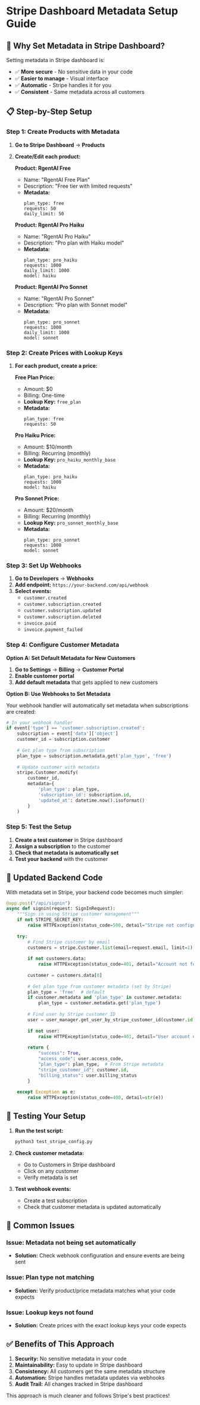 # Stripe Dashboard Metadata Setup Guide

## 🎯 **Why Set Metadata in Stripe Dashboard?**

Setting metadata in Stripe dashboard is:
- ✅ **More secure** - No sensitive data in your code
- ✅ **Easier to manage** - Visual interface
- ✅ **Automatic** - Stripe handles it for you
- ✅ **Consistent** - Same metadata across all customers

## 📋 **Step-by-Step Setup**

### **Step 1: Create Products with Metadata**

1. **Go to Stripe Dashboard** → **Products**
2. **Create/Edit each product:**

   **Product: RgentAI Free**
   - Name: "RgentAI Free Plan"
   - Description: "Free tier with limited requests"
   - **Metadata:**
     ```
     plan_type: free
     requests: 50
     daily_limit: 50
     ```

   **Product: RgentAI Pro Haiku**
   - Name: "RgentAI Pro Haiku"
   - Description: "Pro plan with Haiku model"
   - **Metadata:**
     ```
     plan_type: pro_haiku
     requests: 1000
     daily_limit: 1000
     model: haiku
     ```

   **Product: RgentAI Pro Sonnet**
   - Name: "RgentAI Pro Sonnet"
   - Description: "Pro plan with Sonnet model"
   - **Metadata:**
     ```
     plan_type: pro_sonnet
     requests: 1000
     daily_limit: 1000
     model: sonnet
     ```

### **Step 2: Create Prices with Lookup Keys**

1. **For each product, create a price:**
   
   **Free Plan Price:**
   - Amount: $0
   - Billing: One-time
   - **Lookup Key:** `free_plan`
   - **Metadata:**
     ```
     plan_type: free
     requests: 50
     ```

   **Pro Haiku Price:**
   - Amount: $10/month
   - Billing: Recurring (monthly)
   - **Lookup Key:** `pro_haiku_monthly_base`
   - **Metadata:**
     ```
     plan_type: pro_haiku
     requests: 1000
     model: haiku
     ```

   **Pro Sonnet Price:**
   - Amount: $20/month
   - Billing: Recurring (monthly)
   - **Lookup Key:** `pro_sonnet_monthly_base`
   - **Metadata:**
     ```
     plan_type: pro_sonnet
     requests: 1000
     model: sonnet
     ```

### **Step 3: Set Up Webhooks**

1. **Go to Developers** → **Webhooks**
2. **Add endpoint:** `https://your-backend.com/api/webhook`
3. **Select events:**
   - `customer.created`
   - `customer.subscription.created`
   - `customer.subscription.updated`
   - `customer.subscription.deleted`
   - `invoice.paid`
   - `invoice.payment_failed`

### **Step 4: Configure Customer Metadata**

**Option A: Set Default Metadata for New Customers**

1. **Go to Settings** → **Billing** → **Customer Portal**
2. **Enable customer portal**
3. **Add default metadata** that gets applied to new customers

**Option B: Use Webhooks to Set Metadata**

Your webhook handler will automatically set metadata when subscriptions are created:

```python
# In your webhook handler
if event['type'] == 'customer.subscription.created':
    subscription = event['data']['object']
    customer_id = subscription.customer
    
    # Get plan type from subscription
    plan_type = subscription.metadata.get('plan_type', 'free')
    
    # Update customer with metadata
    stripe.Customer.modify(
        customer_id,
        metadata={
            'plan_type': plan_type,
            'subscription_id': subscription.id,
            'updated_at': datetime.now().isoformat()
        }
    )
```

### **Step 5: Test the Setup**

1. **Create a test customer** in Stripe dashboard
2. **Assign a subscription** to the customer
3. **Check that metadata is automatically set**
4. **Test your backend** with the customer

## 🔧 **Updated Backend Code**

With metadata set in Stripe, your backend code becomes much simpler:

```python
@app.post("/api/signin")
async def signin(request: SignInRequest):
    """Sign in using Stripe customer management"""
    if not STRIPE_SECRET_KEY:
        raise HTTPException(status_code=500, detail="Stripe not configured")
    
    try:
        # Find Stripe customer by email
        customers = stripe.Customer.list(email=request.email, limit=1)
        
        if not customers.data:
            raise HTTPException(status_code=401, detail="Account not found")
        
        customer = customers.data[0]
        
        # Get plan type from customer metadata (set by Stripe)
        plan_type = 'free'  # default
        if customer.metadata and 'plan_type' in customer.metadata:
            plan_type = customer.metadata.get('plan_type')
        
        # Find user by Stripe customer ID
        user = user_manager.get_user_by_stripe_customer_id(customer.id)
        
        if not user:
            raise HTTPException(status_code=401, detail="User account not found")
        
        return {
            "success": True,
            "access_code": user.access_code,
            "plan_type": plan_type,  # From Stripe metadata
            "stripe_customer_id": customer.id,
            "billing_status": user.billing_status
        }
        
    except Exception as e:
        raise HTTPException(status_code=400, detail=str(e))
```

## 🧪 **Testing Your Setup**

1. **Run the test script:**
   ```bash
   python3 test_stripe_config.py
   ```

2. **Check customer metadata:**
   - Go to Customers in Stripe dashboard
   - Click on any customer
   - Verify metadata is set

3. **Test webhook events:**
   - Create a test subscription
   - Check that customer metadata is updated automatically

## 🚨 **Common Issues**

### **Issue: Metadata not being set automatically**
- **Solution:** Check webhook configuration and ensure events are being sent

### **Issue: Plan type not matching**
- **Solution:** Verify product/price metadata matches what your code expects

### **Issue: Lookup keys not found**
- **Solution:** Create prices with the exact lookup keys your code expects

## ✅ **Benefits of This Approach**

1. **Security:** No sensitive metadata in your code
2. **Maintainability:** Easy to update in Stripe dashboard
3. **Consistency:** All customers get the same metadata structure
4. **Automation:** Stripe handles metadata updates via webhooks
5. **Audit Trail:** All changes tracked in Stripe dashboard

This approach is much cleaner and follows Stripe's best practices! 